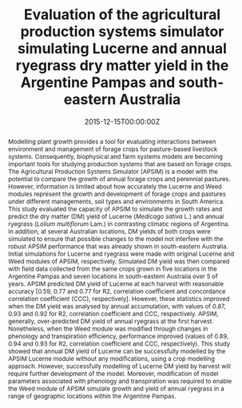 ---
slug: "modelling-lucerne-raygrass"
title: "Evaluation of the agricultural production systems simulator simulating Lucerne and annual ryegrass dry matter yield in the Argentine Pampas and south-eastern Australia"
authors:
- Ojeda JJ
- Pembleton KG
- Islam MR
- Agnusdei MG
- Garcia SC

date: "2015-12-15T00:00:00Z"
doi: "https://doi.org/10.1016/j.agsy.2015.12.005"

# Schedule page publish date (NOT publication's date).
publishDate: "2015-12-15T00:00:00Z"

# Publication type.
# Legend: 0 = Uncategorized; 1 = Conference paper; 2 = Journal article;
# 3 = Preprint / Working Paper; 4 = Report; 5 = Book; 6 = Book section;
# 7 = Thesis; 8 = Patent
publication_types: ["2"]

# Publication name and optional abbreviated publication name.
publication: "Agricultural Systems"
publication_short: ""

abstract: Modelling plant growth provides a tool for evaluating interactions between environment and management of forage crops for pasture-based livestock systems. Consequently, biophysical and farm systems models are becoming important tools for studying production systems that are based on forage crops. The Agricultural Production Systems Simulator (APSIM) is a model with the potential to compare the growth of annual forage crops and perennial pastures. However, information is limited about how accurately the Lucerne and Weed modules represent the growth and development of forage crops and pastures under different managements, soil types and environments in South America. This study evaluated the capacity of APSIM to simulate the growth rates and predict the dry matter (DM) yield of Lucerne (_Medicago sativa_ L.) and annual ryegrass (_Lolium multiflorum_ Lam.) in contrasting climatic regions of Argentina. In addition, at several Australian locations, DM yields of both crops were simulated to ensure that possible changes to the model not interfere with the robust APSIM performance that was already shown in south-eastern Australia. Initial simulations for Lucerne and ryegrass were made with original Lucerne and Weed modules of APSIM, respectively. Simulated DM yield was then compared with field data collected from the same crops grown in five locations in the Argentine Pampas and seven locations in south-eastern Australia over 5 of years. APSIM predicted DM yield of Lucerne at each harvest with reasonable accuracy [0.59, 0.77 and 0.77 for R2, correlation coefficient and concordance correlation coefficient (CCC), respectively]. However, these statistics improved when the DM yield was analysed by annual accumulation, with values of 0.87, 0.93 and 0.92 for R2, correlation coefficient and CCC, respectively. APSIM, generally, over-predicted DM yield of annual ryegrass at the first harvest. Nonetheless, when the Weed module was modified through changes in phenology and transpiration efficiency, performance improved (values of 0.89, 0.94 and 0.93 for R2, correlation coefficient and CCC, respectively). This study showed that annual DM yield of Lucerne can be successfully modelled by the APSIM Lucerne module without any modifications, using a crop modelling approach. However, successfully modelling of Lucerne DM yield by harvest will require further development of the model. Moreover, modification of model parameters associated with phenology and transpiration was required to enable the Weed module of APSIM simulate growth and yield of annual ryegrass in a range of geographic locations within the Argentine Pampas.

# Summary. An optional shortened abstract.
summary: We evaluated the capacity of APSIM to simulate the growth rates and predict the dry matter yield of Lucerne (_Medicago sativa_ L.) and annual ryegrass (_Lolium multiflorum_ Lam.) in contrasting climatic regions of Argentina and Australia.

tags:
- Apsim
- Forage crop model
- Lucerne
- Annual ryegrass
- Alfalfa

featured: true

url_pdf: https://www.dropbox.com/s/pypufu5mc1g7nj7/Ojeda%20et%20al.%2C%202016%20AS.pdf?dl=0
url_code: ''
url_dataset: ''
url_poster: ''
url_project: ''
url_slides: ''
url_source: ''
url_video: ''

# Featured image
# To use, add an image named `featured.jpg/png` to your page's folder. 
image:
  caption: ''
  focal_point: ""
  preview_only: false

# Associated Projects (optional).
#   Associate this publication with one or more of your projects.
#   Simply enter your project's folder or file name without extension.
#   E.g. `internal-project` references `content/project/internal-project/index.md`.
#   Otherwise, set `projects: []`.
projects:
- 

# Slides (optional).
#   Associate this publication with Markdown slides.
#   Simply enter your slide deck's filename without extension.
#   E.g. `slides: "example"` references `content/slides/example/index.md`.
#   Otherwise, set `slides: ""`.
slides: example
---